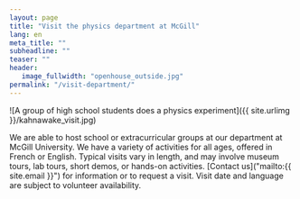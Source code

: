 ```yaml
---
layout: page
title: "Visit the physics department at McGill"
lang: en
meta_title: ""
subheadline: ""
teaser: ""
header:
   image_fullwidth: "openhouse_outside.jpg"
permalink: "/visit-department/"
---
```

![A group of high school students does a physics experiment]({{ site.urlimg }}/kahnawake_visit.jpg)

We are able to host school or extracurricular groups at our department at McGill University. We have a variety of activities for all ages, offered in French or English. Typical visits vary in length, and may involve museum tours, lab tours, short demos, or hands-on activities. [Contact us]("mailto:{{ site.email }}") for information or to request a visit. Visit date and language are subject to volunteer availability.
